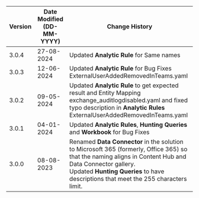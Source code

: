 | **Version** | **Date Modified (DD-MM-YYYY)** | **Change History**                          |
|-------------|--------------------------------|---------------------------------------------|
| 3.0.4       | 27-08-2024                     | Updated **Analytic Rule**  for Same names     |
| 3.0.3       | 12-06-2024                     | Updated **Analytic Rule**  for Bug Fixes ExternalUserAddedRemovedInTeams.yaml      |
| 3.0.2       | 09-05-2024					   | Updated **Analytic Rule** to get expected result and Entity Mapping exchange_auditlogdisabled.yaml	and fixed typo description in **Analytic Rules** ExternalUserAddedRemovedInTeams.yaml	   |
| 3.0.1       | 04-01-2024                     | Updated **Analytic Rules**, **Hunting Queries** and **Workbook** for Bug Fixes |
| 3.0.0       | 08-08-2023                     | Renamed **Data Connector** in the solution to Microsoft 365 (formerly, Office 365) so that the naming aligns in Content Hub and Data Connector gallery.<br/> Updated **Hunting Queries** to have descriptions that meet the 255 characters limit.      |
